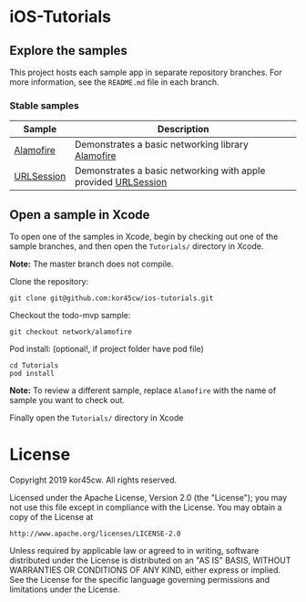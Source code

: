 # iOS-Tutorials

## Explore the samples

This project hosts each sample app in separate repository branches. For more information, see the `README.md` file in each branch.

### Stable samples
| Sample | Description |
| ------------- | ------------- |
| [Alamofire](https://github.com/kor45cw/iOS-Tutorials/tree/network/alamofire) | Demonstrates a basic networking library [Alamofire](https://github.com/Alamofire/Alamofire) |
| [URLSession](https://github.com/kor45cw/iOS-Tutorials/tree/network/urlsession) | Demonstrates a basic networking with apple   provided [URLSession](https://developer.apple.com/documentation/foundation/urlsession) |


## Open a sample in Xcode

To open one of the samples in Xcode, begin by checking out one of the sample branches, and then open the `Tutorials/` directory in Xcode.

**Note:** The master branch does not compile.

Clone the repository:

```
git clone git@github.com:kor45cw/ios-tutorials.git
```

Checkout the todo-mvp sample:
```
git checkout network/alamofire
```

Pod install: (optional!, if project folder have pod file)
```
cd Tutorials
pod install
```

**Note:** To review a different sample, replace `Alamofire` with the name of sample you want to check out.

Finally open the `Tutorials/` directory in Xcode

# License

Copyright 2019 kor45cw. All rights reserved.

Licensed under the Apache License, Version 2.0 (the "License");
you may not use this file except in compliance with the License.
You may obtain a copy of the License at

    http://www.apache.org/licenses/LICENSE-2.0

Unless required by applicable law or agreed to in writing, software
distributed under the License is distributed on an "AS IS" BASIS,
WITHOUT WARRANTIES OR CONDITIONS OF ANY KIND, either express or implied.
See the License for the specific language governing permissions and
limitations under the License.
